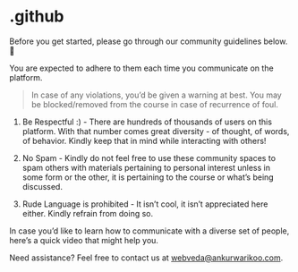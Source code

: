 # .github

Before you get started, please go through our community guidelines below.  📖

You are expected to adhere to them each time you communicate on the platform. 

> In case of any violations, you’d be given a warning at best. 
> You may be blocked/removed from the course in case of recurrence of foul. 

1. Be Respectful :) - There are hundreds of thousands of users on this platform. With that number comes great diversity - of thought, of words, of behavior. Kindly keep that in mind while interacting with others!

2. No Spam - Kindly do not feel free to use these community spaces to spam others with materials pertaining to personal interest unless in some form or the other, it is pertaining to the course or what’s being discussed.

3. Rude Language is prohibited - It isn’t cool, it isn’t appreciated here either. Kindly refrain from doing so. 
 

In case you’d like to learn how to communicate with a diverse set of people, here’s a quick video that might help you. 

Need assistance? Feel free to contact us at webveda@ankurwarikoo.com.
